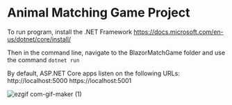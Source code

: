 # Animal Matching Game Project


To run program, install the .NET Framework https://docs.microsoft.com/en-us/dotnet/core/install/

Then in the command line, navigate to the BlazorMatchGame folder and use the command
```dotnet run```

By default, ASP.NET Core apps listen on the following URLs:
http://localhost:5000
https://localhost:5001

![ezgif com-gif-maker (1)](https://user-images.githubusercontent.com/59797227/149670818-643a98d0-ca11-414f-b1b9-099d78dc39b8.gif)
